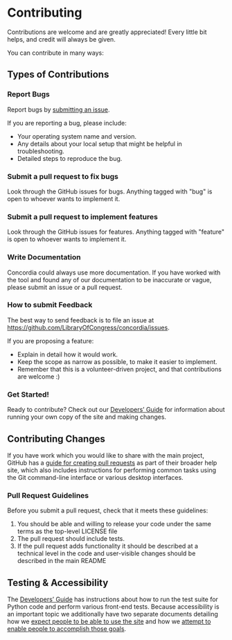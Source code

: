 # Contributing

Contributions are welcome and are greatly appreciated! Every little bit helps, and credit will always be given.

You can contribute in many ways:

## Types of Contributions

### Report Bugs

Report bugs by [submitting an issue](https://github.com/LibraryOfCongress/concordia/issues).

If you are reporting a bug, please include:

-   Your operating system name and version.
-   Any details about your local setup that might be helpful in troubleshooting.
-   Detailed steps to reproduce the bug.

### Submit a pull request to fix bugs

Look through the GitHub issues for bugs. Anything tagged with "bug" is open to whoever wants to implement it.

### Submit a pull request to implement features

Look through the GitHub issues for features. Anything tagged with "feature" is open to whoever wants to implement it.

### Write Documentation

Concordia could always use more documentation. If you have worked with the tool and found any of our documentation to be inaccurate or vague, please submit an issue or a pull request.

### How to submit Feedback

The best way to send feedback is to file an issue at https://github.com/LibraryOfCongress/concordia/issues.

If you are proposing a feature:

-   Explain in detail how it would work.
-   Keep the scope as narrow as possible, to make it easier to implement.
-   Remember that this is a volunteer-driven project, and that contributions
    are welcome :)

### Get Started!

Ready to contribute? Check out our [Developers’ Guide](https://github.com/LibraryOfCongress/docs/for-developers.md)
for information about running your own copy of the site and making changes.

## Contributing Changes

If you have work which you would like to share with the main project, GitHub has
a [guide for creating pull requests](https://help.github.com/articles/creating-a-pull-request/)
as part of their broader help site, which also includes instructions for performing
common tasks using the Git command-line interface or various desktop interfaces.

### Pull Request Guidelines

Before you submit a pull request, check that it meets these guidelines:

1. You should be able and willing to release your code under the same terms as
   the top-level LICENSE file
1. The pull request should include tests.
1. If the pull request adds functionality it should be described at a technical
   level in the code and user-visible changes should be described in the
   main README

## Testing & Accessibility

The [Developers’ Guide](https://github.com/LibraryOfCongress/docs/for-developers.md)
has instructions about how to run the test suite for Python code and perform various
front-end tests. Because accessibility is an important topic we additionally have two
separate documents detailing how we [expect people to be able to use the site](accessibility-goals.md)
and how we [attempt to enable people to accomplish those goals](accessibility-techniques.md).

